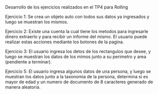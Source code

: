 Desarrollo de los ejercicios realizados en el TP4 para Rolling

Ejercicio 1: Se crea un objeto auto con todos sus datos ya ingresados y luego se muestran los mismos.

Ejercicio 2: Existe una cuenta la cual tiene los metodos para ingresarle dinero extraerlo y para recibir un informe del mismo. El usuario puede realizar estas acciones mediante los botones de la pagina.

Ejercicio 3: El usuario ingresa los detos de los rectangulos que desee, y luego se muestran los datos de los mimos junto a su perimetro y area (pendiente a terminar).

Ejercicio 5: El usuario ingresa algunos datos de una persona, y luego se muestran los datos junto a la taxonomia de la persona, determina si es mayor de edad y un numero de documento de 8 caracteres generado de manera aleatoria.
